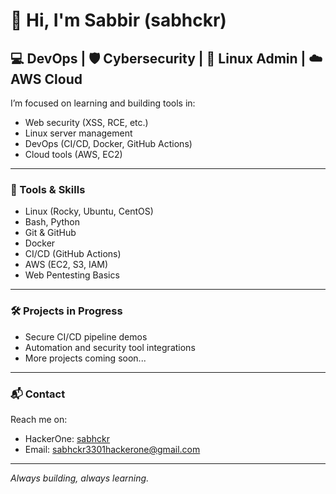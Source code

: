 # 👋 Hi, I'm Sabbir (sabhckr)

## 💻 DevOps | 🛡️ Cybersecurity | 🐧 Linux Admin | ☁️ AWS Cloud

I’m focused on learning and building tools in:

- Web security (XSS, RCE, etc.)  
- Linux server management  
- DevOps (CI/CD, Docker, GitHub Actions)  
- Cloud tools (AWS, EC2)  

---

### 🧰 Tools & Skills

- Linux (Rocky, Ubuntu, CentOS)  
- Bash, Python  
- Git & GitHub  
- Docker  
- CI/CD (GitHub Actions)  
- AWS (EC2, S3, IAM)  
- Web Pentesting Basics  

---

### 🛠 Projects in Progress

- Secure CI/CD pipeline demos  
- Automation and security tool integrations  
- More projects coming soon...  

---

### 📬 Contact

Reach me on:  
- HackerOne: [sabhckr](https://hackerone.com/sabhckr)  
- Email: sabhckr3301hackerone@gmail.com  

---

*Always building, always learning.*
